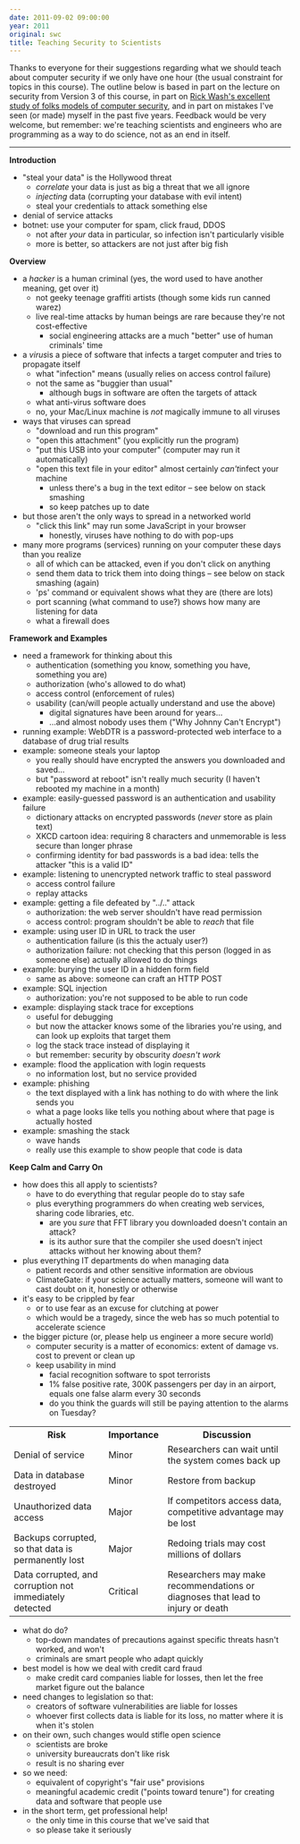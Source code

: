 ```yaml
---
date: 2011-09-02 09:00:00
year: 2011
original: swc
title: Teaching Security to Scientists
---
```

<p>Thanks to everyone for their suggestions regarding what we should teach about computer security if we only have one hour (the usual constraint for topics in this course). The outline below is based in part on the lecture on security from Version 3 of this course, in part on <a href="http://www.rickwash.com/papers/rwash-homesec-soups10-final.pdf">Rick Wash's excellent study of folks models of computer security</a>, and in part on mistakes I've seen (or made) myself in the past five years. Feedback would be very welcome, but remember: we're teaching scientists and engineers who are programming as a way to do science, not as an end in itself.</p>
<hr />
<p><strong>Introduction</strong></p>
<ul>
<li>"steal your data" is the Hollywood threat
<ul>
<li><em>correlate</em> your data is just as big a threat that we all ignore</li>
<li><em>injecting</em> data (corrupting your database with evil intent)</li>
<li>steal your credentials to attack something else</li>
</ul>
</li>
<li>denial of service attacks</li>
<li>botnet: use your computer for spam, click fraud, DDOS
<ul>
<li>not after <em>your</em> data in particular, so infection isn't particularly visible</li>
<li>more is better, so attackers are not just after big fish</li>
</ul>
</li>
</ul>
<p><strong>Overview</strong></p>
<ul>
<li>a <em>hacker </em>is a human criminal (yes, the word used to have another meaning, get over it)
<ul>
<li>not geeky teenage graffiti artists (though some kids run canned warez)</li>
<li>live real-time attacks by human beings are rare because they're not cost-effective
<ul>
<li>social engineering attacks are a much "better" use of human criminals' time</li>
</ul>
</li>
</ul>
</li>
<li>a <em>virus</em>is a piece of software that infects a target computer and tries to propagate itself
<ul>
<li>what "infection" means (usually relies on access control failure)</li>
<li>not the same as "buggier than usual"
<ul>
<li>although bugs in software are often the targets of attack</li>
</ul>
</li>
<li>what anti-virus software does</li>
<li>no, your Mac/Linux machine is <em>not</em> magically immune to all viruses</li>
</ul>
</li>
<li>ways that viruses can spread
<ul>
<li>"download and run this program"</li>
<li>"open this attachment" (you explicitly run the program)</li>
<li>"put this USB into your computer" (computer may run it automatically)</li>
<li>"open this text file in your editor" almost certainly <em>can't</em>infect your machine
<ul>
<li>unless there's a bug in the text editor – see below on stack smashing</li>
<li>so keep patches up to date</li>
</ul>
</li>
</ul>
</li>
<li>but those aren't the only ways to spread in a networked world
<ul>
<li>"click this link" may run some JavaScript in your browser
<ul>
<li>honestly, viruses have nothing to do with pop-ups</li>
</ul>
</li>
</ul>
</li>
<li>many more programs (services) running on your computer these days than you realize
<ul>
<li>all of which can be attacked, even if you don't click on anything</li>
<li>send them data to trick them into doing things – see below on stack smashing (again)</li>
<li>'ps' command or equivalent shows what they are (there are lots)</li>
<li>port scanning (what command to use?) shows how many are listening for data</li>
<li>what a firewall does</li>
</ul>
</li>
</ul>
<p><strong>Framework and Examples</strong></p>
<ul>
<li>need a framework for thinking about this
<ul>
<li>authentication (something you know, something you have, something you are)</li>
<li>authorization (who's allowed to do what)</li>
<li>access control (enforcement of rules)</li>
<li>usability (can/will people actually understand and use the above)
<ul>
<li>digital signatures have been around for years…</li>
<li>…and almost nobody uses them ("Why Johnny Can't Encrypt")</li>
</ul>
</li>
</ul>
</li>
<li>running example: WebDTR is a password-protected web interface to a database of drug trial results</li>
<li>example: someone steals your laptop
<ul>
<li>you really should have encrypted the answers you downloaded and saved…</li>
<li>but "password at reboot" isn't really much security (I haven't rebooted my machine in a month)</li>
</ul>
</li>
<li>example: easily-guessed password is an authentication and usability failure
<ul>
<li>dictionary attacks on encrypted passwords (<em>never</em> store as plain text)</li>
<li>XKCD cartoon idea: requiring 8 characters and unmemorable is less secure than longer phrase</li>
<li>confirming identity for bad passwords is a bad idea: tells the attacker "this is a valid ID"</li>
</ul>
</li>
<li>example: listening to unencrypted network traffic to steal password
<ul>
<li>access control failure</li>
<li>replay attacks</li>
</ul>
</li>
<li>example: getting a file defeated by "../.." attack
<ul>
<li>authorization: the web server shouldn't have read permission</li>
<li>access control: program shouldn't be able to <em>reach</em> that file</li>
</ul>
</li>
<li>example: using user ID in URL to track the user
<ul>
<li>authentication failure (is this the actualy user?)</li>
<li>authorization failure: not checking that this person (logged in as someone else) actually allowed to do things</li>
</ul>
</li>
<li>example: burying the user ID in a hidden form field
<ul>
<li>same as above: someone can craft an HTTP POST</li>
</ul>
</li>
<li>example: SQL injection
<ul>
<li>authorization: you're not supposed to be able to run code</li>
</ul>
</li>
<li>example: displaying stack trace for exceptions
<ul>
<li>useful for debugging</li>
<li>but now the attacker knows some of the libraries you're using, and can look up exploits that target them</li>
<li>log the stack trace instead of displaying it</li>
<li>but remember: security by obscurity <em>doesn't work</em></li>
</ul>
</li>
<li>example: flood the application with login requests
<ul>
<li>no information lost, but no service provided</li>
</ul>
</li>
<li>example: phishing
<ul>
<li>the text displayed with a link has nothing to do with where the link sends you</li>
<li>what a page looks like tells you nothing about where that page is actually hosted</li>
</ul>
</li>
<li>example: smashing the stack
<ul>
<li>wave hands</li>
<li>really use this example to show people that code is data</li>
</ul>
</li>
</ul>
<p><strong>Keep Calm and Carry On</strong></p>
<ul>
<li>how does this all apply to scientists?
<ul>
<li>have to do everything that regular people do to stay safe</li>
<li>plus everything programmers do when creating web services, sharing code libraries, etc.
<ul>
<li>are you <em>sure</em> that FFT library you downloaded doesn't contain an attack?</li>
<li>is its author sure that the compiler she used doesn't inject attacks without her knowing about them?</li>
</ul>
</li>
</ul>
</li>
<li>plus everything IT departments do when managing data
<ul>
<li>patient records and other sensitive information are obvious</li>
<li>ClimateGate: if your science actually matters, someone will want to cast doubt on it, honestly or otherwise</li>
</ul>
</li>
<li>it's easy to be crippled by fear
<ul>
<li>or to use fear as an excuse for clutching at power</li>
<li>which would be a tragedy, since the web has so much potential to accelerate science</li>
</ul>
</li>
<li>the bigger picture (or, please help us engineer a more secure world)
<ul>
<li>computer security is a matter of economics: extent of damage vs. cost to prevent or clean up</li>
<li>keep usability in mind
<ul>
<li>facial recognition software to spot terrorists</li>
<li>1% false positive rate, 300K passengers per day in an airport, equals one false alarm every 30 seconds</li>
<li>do you think the guards will still be paying attention to the alarms on Tuesday?</li>
</ul>
</li>
</ul>
</li>
</ul>
<table>
<tbody>
<tr>
<th>Risk</th>
<th>Importance</th>
<th>Discussion</th>
</tr>
<tr>
<td>Denial of service</td>
<td>Minor</td>
<td>Researchers can wait until the system comes back up</td>
</tr>
<tr>
<td>Data in database destroyed</td>
<td>Minor</td>
<td>Restore from backup</td>
</tr>
<tr>
<td>Unauthorized data access</td>
<td>Major</td>
<td>If competitors access data, competitive advantage may be lost</td>
</tr>
<tr>
<td>Backups corrupted, so that data is permanently lost</td>
<td>Major</td>
<td>Redoing trials may cost millions of dollars</td>
</tr>
<tr>
<td>Data corrupted, and corruption not immediately detected</td>
<td>Critical</td>
<td>Researchers may make recommendations or diagnoses that lead to injury or death</td>
</tr>
</tbody>
</table>
<ul>
<li>what do do?
<ul>
<li>top-down mandates of precautions against specific threats hasn't worked, and won't</li>
<li>criminals are smart people who adapt quickly</li>
</ul>
</li>
<li>best model is how we deal with credit card fraud
<ul>
<li>make credit card companies liable for losses, then let the free market figure out the balance</li>
</ul>
</li>
<li>need changes to legislation so that:
<ul>
<li>creators of software vulnerabilities are liable for losses</li>
<li>whoever first collects data is liable for its loss, no matter where it is when it's stolen</li>
</ul>
</li>
<li>on their own, such changes would stifle open science
<ul>
<li>scientists are broke</li>
<li>university bureaucrats don't like risk</li>
<li>result is no sharing ever</li>
</ul>
</li>
<li>so we need:
<ul>
<li>equivalent of copyright's "fair use" provisions</li>
<li>meaningful academic credit ("points toward tenure") for creating data and software that people use</li>
</ul>
</li>
<li>in the short term, get professional help!
<ul>
<li>the only time in this course that we've said that</li>
<li>so please take it seriously</li>
</ul>
</li>
</ul>
